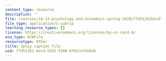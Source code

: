 ```yaml
---
content_type: resource
description: ''
file: /courses/14-13-psychology-and-economics-spring-2020/f7d51261becd52d191606782cefde8a6_UI4Hjug3rEc.vtt
file_type: application/x-subrip
learning_resource_types: []
license: https://creativecommons.org/licenses/by-nc-sa/4.0/
ocw_type: OCWFile
resourcetype: Other
title: 3play caption file
uid: f7d51261-becd-52d1-9160-6782cefde8a6
---
```

